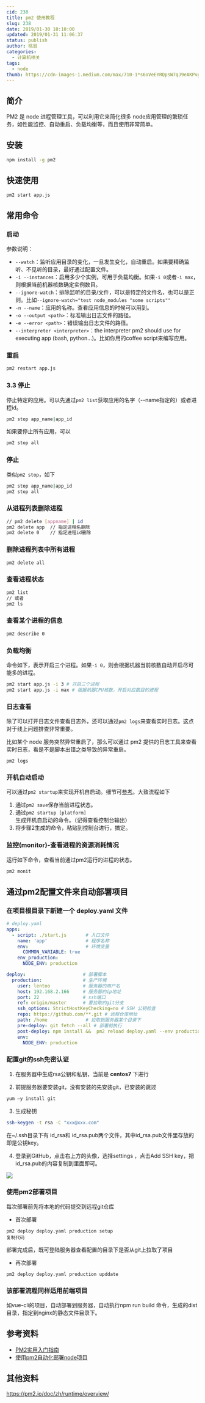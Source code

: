 ```yaml
---
cid: 238
title: pm2 使用教程
slug: 238
date: 2019/01-30 10:10:00
updated: 2019/01-31 11:06:37
status: publish
author: 桃翁
categories: 
  - 计算机相关
tags: 
  - node
thumb: https://cdn-images-1.medium.com/max/710-1*s6oVeEYRQpsW7qJ9eAKPvg.png
---
```



## 简介

PM2 是 node 进程管理工具，可以利用它来简化很多 node应用管理的繁琐任务，如性能监控、自动重启、负载均衡等，而且使用非常简单。

## 安装

```bash
npm install -g pm2
```

## 快速使用

```bash
pm2 start app.js
```

## 常用命令

###  启动

参数说明：

- `--watch`：监听应用目录的变化，一旦发生变化，自动重启。如果要精确监听、不见听的目录，最好通过配置文件。
- `-i --instances`：启用多少个实例，可用于负载均衡。如果`-i 0`或者`-i max`，则根据当前机器核数确定实例数目。
- `--ignore-watch`：排除监听的目录/文件，可以是特定的文件名，也可以是正则。比如`--ignore-watch="test node_modules "some scripts""`
- `-n --name`：应用的名称。查看应用信息的时候可以用到。
- `-o --output <path>`：标准输出日志文件的路径。
- `-e --error <path>`：错误输出日志文件的路径。
- `--interpreter <interpreter>`：the interpreter pm2 should use for executing app (bash, python...)。比如你用的coffee script来编写应用。

###  重启

```bash
pm2 restart app.js
```

### 3.3 停止

停止特定的应用。可以先通过`pm2 list`获取应用的名字（--name指定的）或者进程id。

```bash
pm2 stop app_name|app_id
```

如果要停止所有应用，可以

```bash
pm2 stop all
```

###  停止

类似`pm2 stop`，如下

```bash
pm2 stop app_name|app_id
pm2 stop all
```

### 从进程列表删除进程

```bash
// pm2 delete [appname] | id
pm2 delete app  // 指定进程名删除
pm2 delete 0    // 指定进程id删除
```

### 删除进程列表中所有进程

```bash
pm2 delete all
```

### 查看进程状态

```bash
pm2 list
// 或者
pm2 ls
```

### 查看某个进程的信息

```bash
pm2 describe 0
```

### 负载均衡

命令如下，表示开启三个进程。如果`-i 0`，则会根据机器当前核数自动开启尽可能多的进程。

```bash
pm2 start app.js -i 3 # 开启三个进程
pm2 start app.js -i max # 根据机器CPU核数，开启对应数目的进程 
```

### 日志查看

除了可以打开日志文件查看日志外，还可以通过`pm2 logs`来查看实时日志。这点对于线上问题排查非常重要。

比如某个 node 服务突然异常重启了，那么可以通过 pm2 提供的日志工具来查看实时日志，看是不是脚本出错之类导致的异常重启。

```
pm2 logs
```

### 开机自动启动

可以通过`pm2 startup`来实现开机自启动。细节可[参考](http://pm2.keymetrics.io/docs/usage/startup/)。大致流程如下

1. 通过`pm2 save`保存当前进程状态。
2. 通过`pm2 startup [platform]`生成开机自启动的命令。（记得查看控制台输出）
3. 将步骤2生成的命令，粘贴到控制台进行，搞定。

### 监控(monitor)-查看进程的资源消耗情况

运行如下命令，查看当前通过pm2运行的进程的状态。

```bash
pm2 monit
```

## 通过pm2配置文件来自动部署项目

###  在项目根目录下新建一个 deploy.yaml 文件

```yaml
# deploy.yaml
apps:
  - script: ./start.js       # 入口文件
    name: 'app'              # 程序名称
    env:                     # 环境变量
      COMMON_VARIABLE: true
    env_production:
      NODE_ENV: production

deploy:                     # 部署脚本
  production:               # 生产环境
    user: lentoo            # 服务器的用户名
    host: 192.168.2.166     # 服务器的ip地址
    port: 22                # ssh端口
    ref: origin/master      # 要拉取的git分支
    ssh_options: StrictHostKeyChecking=no # SSH 公钥检查
    repo: https://github.com/**.git # 远程仓库地址
    path: /home              # 拉取到服务器某个目录下
    pre-deploy: git fetch --all # 部署前执行
    post-deploy: npm install &&  pm2 reload deploy.yaml --env production # 部署后执行
    env:
      NODE_ENV: production

```

### 配置git的ssh免密认证

1. 在服务器中生成rsa公钥和私钥，当前是 **centos7** 下进行

2. 前提服务器要安装git，没有安装的先安装git，已安装的跳过

```bash
yum –y install git
```

3. 生成秘钥

```bash
ssh-keygen -t rsa -C "xxx@xxx.com"
```

在~/.ssh目录下有 id_rsa和 id_rsa.pub两个文件，其中id_rsa.pub文件里存放的即是公钥key。

4. 登录到GitHub，点击右上方的头像，选择settings ，点击Add SSH key，把id_rsa.pub的内容复制到里面即可。

![](https://user-gold-cdn.xitu.io/2018/8/26/16574cdcd9ac289b?imageView2/0/w/1280/h/960/format/webp/ignore-error/1)

### 使用pm2部署项目

每次部署前先将本地的代码提交到远程git仓库

- 首次部署

```
pm2 deploy deploy.yaml production setup 
复制代码
```

部署完成后，既可登陆服务器查看配置的目录下是否从git上拉取了项目

- 再次部署

```
pm2 deploy deploy.yaml production upddate
```

### 该部署流程同样适用前端项目

如vue-cli的项目，自动部署到服务器，自动执行npm run build 命令，生成的dist目录，指定到nginx的静态文件目录下。

## 参考资料

- [PM2实用入门指南](https://www.cnblogs.com/chyingp/p/pm2-documentation.html)
- [使用pm2自动化部署node项目](https://juejin.im/post/5b823506e51d4538d517662f)

## 其他资料

https://pm2.io/doc/zh/runtime/overview/

